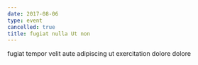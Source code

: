 ```yaml
---
date: 2017-08-06
type: event
cancelled: true
title: fugiat nulla Ut non
---
```

fugiat tempor velit aute adipiscing ut exercitation dolore dolore